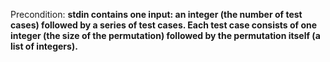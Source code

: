 Precondition: **stdin contains one input: an integer (the number of test cases) followed by a series of test cases. Each test case consists of one integer (the size of the permutation) followed by the permutation itself (a list of integers).**